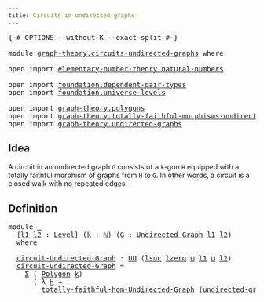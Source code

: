 ```yaml
---
title: Circuits in undirected graphs
---
```


<pre class="Agda"><a id="55" class="Symbol">{-#</a> <a id="59" class="Keyword">OPTIONS</a> <a id="67" class="Pragma">--without-K</a> <a id="79" class="Pragma">--exact-split</a> <a id="93" class="Symbol">#-}</a>

<a id="98" class="Keyword">module</a> <a id="105" href="graph-theory.circuits-undirected-graphs.html" class="Module">graph-theory.circuits-undirected-graphs</a> <a id="145" class="Keyword">where</a>

<a id="152" class="Keyword">open</a> <a id="157" class="Keyword">import</a> <a id="164" href="elementary-number-theory.natural-numbers.html" class="Module">elementary-number-theory.natural-numbers</a>

<a id="206" class="Keyword">open</a> <a id="211" class="Keyword">import</a> <a id="218" href="foundation.dependent-pair-types.html" class="Module">foundation.dependent-pair-types</a>
<a id="250" class="Keyword">open</a> <a id="255" class="Keyword">import</a> <a id="262" href="foundation.universe-levels.html" class="Module">foundation.universe-levels</a>

<a id="290" class="Keyword">open</a> <a id="295" class="Keyword">import</a> <a id="302" href="graph-theory.polygons.html" class="Module">graph-theory.polygons</a>
<a id="324" class="Keyword">open</a> <a id="329" class="Keyword">import</a> <a id="336" href="graph-theory.totally-faithful-morphisms-undirected-graphs.html" class="Module">graph-theory.totally-faithful-morphisms-undirected-graphs</a>
<a id="394" class="Keyword">open</a> <a id="399" class="Keyword">import</a> <a id="406" href="graph-theory.undirected-graphs.html" class="Module">graph-theory.undirected-graphs</a>
</pre>
## Idea

A circuit in an undirected graph `G` consists of a `k`-gon `H` equipped with a totally faithful morphism of graphs from `H` to `G`. In other words, a circuit is a closed walk with no repeated edges.

## Definition

<pre class="Agda"><a id="674" class="Keyword">module</a> <a id="681" href="graph-theory.circuits-undirected-graphs.html#681" class="Module">_</a>
  <a id="685" class="Symbol">{</a><a id="686" href="graph-theory.circuits-undirected-graphs.html#686" class="Bound">l1</a> <a id="689" href="graph-theory.circuits-undirected-graphs.html#689" class="Bound">l2</a> <a id="692" class="Symbol">:</a> <a id="694" href="Agda.Primitive.html#597" class="Postulate">Level</a><a id="699" class="Symbol">}</a> <a id="701" class="Symbol">(</a><a id="702" href="graph-theory.circuits-undirected-graphs.html#702" class="Bound">k</a> <a id="704" class="Symbol">:</a> <a id="706" href="elementary-number-theory.natural-numbers.html#1548" class="Datatype">ℕ</a><a id="707" class="Symbol">)</a> <a id="709" class="Symbol">(</a><a id="710" href="graph-theory.circuits-undirected-graphs.html#710" class="Bound">G</a> <a id="712" class="Symbol">:</a> <a id="714" href="graph-theory.undirected-graphs.html#1060" class="Function">Undirected-Graph</a> <a id="731" href="graph-theory.circuits-undirected-graphs.html#686" class="Bound">l1</a> <a id="734" href="graph-theory.circuits-undirected-graphs.html#689" class="Bound">l2</a><a id="736" class="Symbol">)</a>
  <a id="740" class="Keyword">where</a>

  <a id="749" href="graph-theory.circuits-undirected-graphs.html#749" class="Function">circuit-Undirected-Graph</a> <a id="774" class="Symbol">:</a> <a id="776" href="foundation-core.universe-levels.html#235" class="Primitive">UU</a> <a id="779" class="Symbol">(</a><a id="780" href="Agda.Primitive.html#780" class="Primitive">lsuc</a> <a id="785" href="Agda.Primitive.html#764" class="Primitive">lzero</a> <a id="791" href="Agda.Primitive.html#810" class="Primitive Operator">⊔</a> <a id="793" href="graph-theory.circuits-undirected-graphs.html#686" class="Bound">l1</a> <a id="796" href="Agda.Primitive.html#810" class="Primitive Operator">⊔</a> <a id="798" href="graph-theory.circuits-undirected-graphs.html#689" class="Bound">l2</a><a id="800" class="Symbol">)</a>
  <a id="804" href="graph-theory.circuits-undirected-graphs.html#749" class="Function">circuit-Undirected-Graph</a> <a id="829" class="Symbol">=</a>
    <a id="835" href="foundation-core.dependent-pair-types.html#515" class="Record">Σ</a> <a id="837" class="Symbol">(</a> <a id="839" href="graph-theory.polygons.html#2934" class="Function">Polygon</a> <a id="847" href="graph-theory.circuits-undirected-graphs.html#702" class="Bound">k</a><a id="848" class="Symbol">)</a>
      <a id="856" class="Symbol">(</a> <a id="858" class="Symbol">λ</a> <a id="860" href="graph-theory.circuits-undirected-graphs.html#860" class="Bound">H</a> <a id="862" class="Symbol">→</a>
        <a id="872" href="graph-theory.totally-faithful-morphisms-undirected-graphs.html#991" class="Function">totally-faithful-hom-Undirected-Graph</a> <a id="910" class="Symbol">(</a><a id="911" href="graph-theory.polygons.html#3134" class="Function">undirected-graph-Polygon</a> <a id="936" href="graph-theory.circuits-undirected-graphs.html#702" class="Bound">k</a> <a id="938" href="graph-theory.circuits-undirected-graphs.html#860" class="Bound">H</a><a id="939" class="Symbol">)</a> <a id="941" href="graph-theory.circuits-undirected-graphs.html#710" class="Bound">G</a><a id="942" class="Symbol">)</a>
</pre>